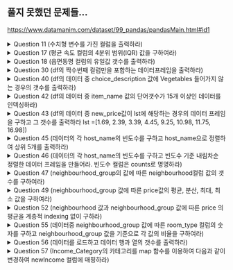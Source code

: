 ## 풀지 못했던 문제들...
https://www.datamanim.com/dataset/99_pandas/pandasMain.html#id1

<details>
  <summary>Question 11 (수치형 변수를 가진 컬럼을 출력하라)</summary>
  <pre>
    DataFrame.<a href="https://pandas.pydata.org/docs/reference/api/pandas.DataFrame.select_dtypes.html" target="_blank">select_dtypes()</a>
  </pre>
</details>

<details>
  <summary>Question 17 (평균 속도 컬럼의 4분위 범위(IQR) 값을 구하여라)</summary>
  <pre>
    DataFrame.<a href="https://pandas.pydata.org/docs/reference/api/pandas.DataFrame.quantile.html" target="_blank">quantile()</a>
  </pre>
</details>

<details>
  <summary>Question 18 (읍면동명 컬럼의 유일값 갯수를 출력하라)</summary>
  <pre>
    DataFrame.<a href="https://pandas.pydata.org/docs/reference/api/pandas.DataFrame.nunique.html" target="_blank">nunique()</a>
  </pre>
</details>

<details>
  <summary>Question 30 (df의 짝수번째 컬럼만을 포함하는 데이터프레임을 출력하라)</summary>
  <pre>
    <a href="https://blog.wonkyunglee.io/3" target="_blank">Python Extended Slice(::)</a>
  </pre>
</details>

<details>
  <summary>Question 40 (df의 데이터 중 choice_description 값에 Vegetables 들어가지 않는 경우의 갯수를 출력하라)</summary>
  <pre>
    Python <a href="http://daplus.net/python-%ED%8C%8C%EC%9D%B4%EC%8D%AC%EC%9D%98-%EB%AC%BC%EA%B2%B0%ED%91%9C-%EC%97%B0%EC%82%B0%EC%9E%90/">물결표(~) 연산자</a>
  </pre>
</details>

<details>
  <summary>Question 42 (df의 데이터 중 item_name 값의 단어갯수가 15개 이상인 데이터를 인덱싱하라)</summary>
  <pre>
    Series.str.<a href="https://pandas.pydata.org/docs/reference/api/pandas.Series.str.len.html">len()</a>
  </pre>
</details>

<details>
  <summary>
    Question 43 (df의 데이터 중 new_price값이 lst에 해당하는 경우의 데이터 프레임을 구하고 그 갯수를 출력하라 lst =[1.69, 2.39, 3.39, 4.45, 9.25, 10.98, 11.75, 16.98])       </summary>
  <pre>
    DataFrame.<a href="https://pandas.pydata.org/docs/reference/api/pandas.DataFrame.isin.html">isin()</a>
    <a href="https://www.delftstack.com/ko/howto/python-pandas/pandas-display-dataframe-in-a-table-style/">display()</a>
  </pre>
</details>

<details>
  <summary>
    Question 45 (데이터의 각 host_name의 빈도수를 구하고 host_name으로 정렬하여 상위 5개를 출력하라)
  </summary>
  <pre>
    DataFrame.<a href="https://pandas.pydata.org/docs/reference/api/pandas.DataFrame.sort_index.html">sort_index()</a>
    DataFrame.<a href="https://pandas.pydata.org/docs/reference/api/pandas.DataFrame.size.html#pandas-dataframe-size">size()</a>
  </pre>
</details>

<details>
  <summary>
    Question 46 (데이터의 각 host_name의 빈도수를 구하고 빈도수 기준 내림차순 정렬한 데이터 프레임을 만들어라. 빈도수 컬럼은 counts로 명명하라)
  </summary>
  <pre>
    Series.<a href="https://pandas.pydata.org/docs/reference/api/pandas.Series.to_frame.html#pandas-series-to-frame">to_frame()</a>
    DataFrame.<a href="https://pandas.pydata.org/docs/reference/api/pandas.DataFrame.rename.html">rename()</a>
  </pre>
</details>

<details>
  <summary>
    Question 47 (neighbourhood_group의 값에 따른 neighbourhood컬럼 값의 갯수를 구하여라)
  </summary>
  <pre>
    DataFrame.<a href="https://pandas.pydata.org/docs/reference/api/pandas.DataFrame.groupby.html">groupby(<I>as_index=True</I>)</a>
  </pre>
</details>

<details>
  <summary>
    Question 49 (neighbourhood_group 값에 따른 price값의 평균, 분산, 최대, 최소 값을 구하여라)
  </summary>
  <pre>
    DataFrame.<a href="https://pandas.pydata.org/docs/reference/api/pandas.DataFrame.agg.html">agg()</a>
  </pre>
</details>

<details>
  <summary>
    Question 52 (neighbourhood 값과 neighbourhood_group 값에 따른 price 의 평균을 계층적 indexing 없이 구하라)
  </summary>
  <pre>
    DataFrame.<a href="https://pandas.pydata.org/docs/reference/api/pandas.DataFrame.unstack.html">unstack()</a>
  </pre>
</details>

<details>
  <summary>
    Question 55 (데이터중 neighbourhood_group 값에 따른 room_type 컬럼의 숫자를 구하고 neighbourhood_group 값을 기준으로 각 값의 비율을 구하여라)
  </summary>
  <pre>
    DataFrame.<a href="https://pandas.pydata.org/docs/reference/api/pandas.DataFrame.values.html#pandas-dataframe-values">values</a>
    numpy.<a href="https://numpy.org/doc/stable/reference/generated/numpy.reshape.html#numpy-reshape">reshape()</a>
  </pre>
</details>

<details>
  <summary>
    Question 56 (데이터를 로드하고 데이터 행과 열의 갯수를 출력하라)
  </summary>
  <pre>
    pandas.<a href="https://pandas.pydata.org/docs/reference/api/pandas.read_csv.html">read_csv(<I>index_col=None</I>)</a>
  </pre>
</details>

<details>
  <summary>
    Question 57 (Income_Category의 카테고리를 map 함수를 이용하여 다음과 같이 변경하여 newIncome 컬럼에 매핑하라)
  </summary>
  <pre>
    Series.<a href="https://pandas.pydata.org/docs/reference/api/pandas.Series.map.html#pandas-series-map">map()</a>
  </pre>
</details>
